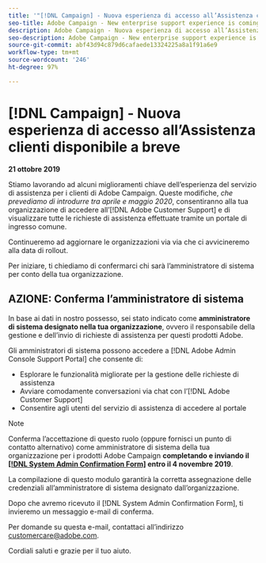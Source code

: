 ```yaml
---
title: '"[!DNL Campaign] - Nuova esperienza di accesso all’Assistenza clienti disponibile a breve"'
seo-title: Adobe Campaign - New enterprise support experience is coming
description: Adobe Campaign - Nuova esperienza di accesso all’Assistenza clienti Enterprise disponibile a breve
seo-description: Adobe Campaign - New enterprise support experience is coming
source-git-commit: abf43d94c879d6cafaede13324225a8a1f91a6e9
workflow-type: tm+mt
source-wordcount: '246'
ht-degree: 97%

---
```



# [!DNL Campaign] - Nuova esperienza di accesso all’Assistenza clienti disponibile a breve

**21 ottobre 2019**

Stiamo lavorando ad alcuni miglioramenti chiave dell’esperienza del servizio di assistenza per i clienti di Adobe Campaign. Queste modifiche, *che prevediamo di introdurre tra aprile e maggio 2020*, consentiranno alla tua organizzazione di accedere all’[!DNL Adobe Customer Support] e di visualizzare tutte le richieste di assistenza effettuate tramite un portale di ingresso comune.

Continueremo ad aggiornare le organizzazioni via via che ci avvicineremo alla data di rollout.

Per iniziare, ti chiediamo di confermarci chi sarà l’amministratore di sistema per conto della tua organizzazione.

## AZIONE: Conferma l’amministratore di sistema

In base ai dati in nostro possesso, sei stato indicato come **amministratore di sistema designato nella tua organizzazione**, ovvero il responsabile della gestione e dell’invio di richieste di assistenza per questi prodotti Adobe.

Gli amministratori di sistema possono accedere a [!DNL Adobe Admin Console Support Portal] che consente di:

* Esplorare le funzionalità migliorate per la gestione delle richieste di assistenza
* Avviare comodamente conversazioni via chat con l’[!DNL Adobe Customer Support]
* Consentire agli utenti del servizio di assistenza di accedere al portale

>[!NOTE]
>
>Conferma l’accettazione di questo ruolo (oppure fornisci un punto di contatto alternativo) come amministratore di sistema della tua organizzazione per i prodotti Adobe Campaign **completando e inviando il [[!DNL System Admin Confirmation Form]](https://adobe.allegiancetech.com/cgi-bin/qwebcorporate.dll?idx=SSSVH6) entro il 4 novembre 2019**.
>
>La compilazione di questo modulo garantirà la corretta assegnazione delle credenziali all’amministratore di sistema designato dall’organizzazione.

Dopo che avremo ricevuto il [!DNL System Admin Confirmation Form], ti invieremo un messaggio e-mail di conferma.

Per domande su questa e-mail, contattaci all’indirizzo customercare@adobe.com.

Cordiali saluti e grazie per il tuo aiuto.
